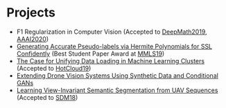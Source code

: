 # Projects

* F1 Regularization in Computer Vision (Accepted to [DeepMath2019](https://deepmath-conference.com/), [AAAI2020](https://aaai.org/Conferences/AAAI-20/))
* [Generating Accurate Pseudo-labels via Hermite Polynomials for SSL Confidently](https://arxiv.org/abs/1909.05479) (Best Student Paper Award at [MMLS19](http://mmls.cc/))
* [The Case for Unifying Data Loading in Machine Learning Clusters](./assets/hotcloud19.pdf) (Accepted to [HotCloud19](https://www.usenix.org/conference/hotcloud19))
* [Extending Drone Vision Systems Using Synthetic Data and Conditional GANs](https://abhayvenkatesh.com/conditional-drones)
* [Learning View-Invariant Semantic Segmentation from UAV Sequences](./assets/sdm2018.pdf) (Accepted to [SDM18](https://archive.siam.org/meetings/sdm18/))
